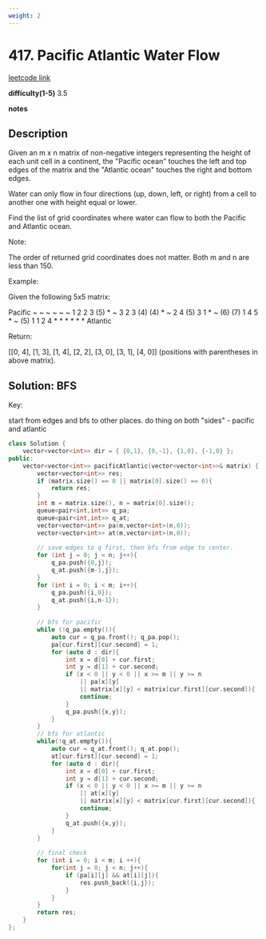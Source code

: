 ```yaml
---
weight: 2
---
```

# 417. Pacific Atlantic Water Flow
[leetcode link](https://leetcode.com/problems/pacific-atlantic-water-flow/)

**difficulty(1-5)** 
3.5

**notes**   


## Description
Given an m x n matrix of non-negative integers representing the height of each unit cell in a continent, the "Pacific ocean" touches the left and top edges of the matrix and the "Atlantic ocean" touches the right and bottom edges.

Water can only flow in four directions (up, down, left, or right) from a cell to another one with height equal or lower.

Find the list of grid coordinates where water can flow to both the Pacific and Atlantic ocean.

Note:

The order of returned grid coordinates does not matter.
Both m and n are less than 150.
 

Example:

Given the following 5x5 matrix:

  Pacific ~   ~   ~   ~   ~ 
       ~  1   2   2   3  (5) *
       ~  3   2   3  (4) (4) *
       ~  2   4  (5)  3   1  *
       ~ (6) (7)  1   4   5  *
       ~ (5)  1   1   2   4  *
          *   *   *   *   * Atlantic

Return:

[[0, 4], [1, 3], [1, 4], [2, 2], [3, 0], [3, 1], [4, 0]] (positions with parentheses in above matrix).

## Solution: BFS

Key: 

start from edges and bfs to other places. do thing on both "sides" - pacific and atlantic


```c++
class Solution {
    vector<vector<int>> dir = { {0,1}, {0,-1}, {1,0}, {-1,0} };
public:
    vector<vector<int>> pacificAtlantic(vector<vector<int>>& matrix) {
        vector<vector<int>> res;
        if (matrix.size() == 0 || matrix[0].size() == 0){
            return res;
        }
        int m = matrix.size(), n = matrix[0].size();
        queue<pair<int,int>> q_pa;
        queue<pair<int,int>> q_at;
        vector<vector<int>> pa(m,vector<int>(n,0));
        vector<vector<int>> at(m,vector<int>(n,0));
        
        // save edges to q first, then bfs from edge to center.
        for (int j = 0; j < n; j++){
            q_pa.push({0,j});
            q_at.push({m-1,j});
        }
        for (int i = 0; i < m; i++){
            q_pa.push({i,0});
            q_at.push({i,n-1});
        }
        
        // bfs for pacific
        while (!q_pa.empty()){
            auto cur = q_pa.front(); q_pa.pop();
            pa[cur.first][cur.second] = 1;
            for (auto d : dir){
                int x = d[0] + cur.first;
                int y = d[1] + cur.second;
                if (x < 0 || y < 0 || x >= m || y >= n 
                    || pa[x][y] 
                    || matrix[x][y] < matrix[cur.first][cur.second]){
                    continue;
                }
                q_pa.push({x,y});                
            }
        }
        // bfs for atlantic
        while(!q_at.empty()){
            auto cur = q_at.front(); q_at.pop();
            at[cur.first][cur.second] = 1;
            for (auto d : dir){
                int x = d[0] + cur.first;
                int y = d[1] + cur.second;
                if (x < 0 || y < 0 || x >= m || y >= n 
                    || at[x][y] 
                    || matrix[x][y] < matrix[cur.first][cur.second]){
                    continue;
                }
                q_at.push({x,y});                
            }
        }
        
        // final check
        for (int i = 0; i < m; i ++){
            for(int j = 0; j < n; j++){
                if (pa[i][j] && at[i][j]){
                    res.push_back({i,j});
                }
            }
        }
        return res;
    }
};
```


